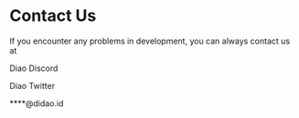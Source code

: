 # Contact Us

If you encounter any problems in development, you can always contact us at

Diao Discord

Diao Twitter

\*\*\*\*@didao.id
